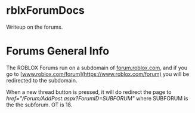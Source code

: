 # rblxForumDocs
Writeup on the forums.

# Forums General Info
The ROBLOX Forums run on a subdomain of [forum.roblox.com](https://forum.roblox.com), and if you go to [www.roblox.com/forum](https://www.roblox.com/forum) you will be redirected to the subdomain.

When a new thread button is pressed, it will do redirect the page to *href="/Forum/AddPost.aspx?ForumID=SUBFORUM"* where SUBFORUM is the the subforum. OT is 18.
